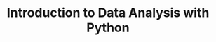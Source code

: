 ---
layout: workshop
category: workshop
title: "Introduction to Data Analysis with Python"
time: 10:00 AM - 1:00 PM PST
human_date: "October 28, 30, and November 4"
year: 2025
location: UC Santa Barbara Library
instructors: Jairo Melo-Flórez, Jose Niño Muriel
helpers: Hind Al Ali, Jean Allen
pre_workshop_survey: "https://ucsb.co1.qualtrics.com/jfe/form/SV_bJeIoxjp1A9Xx3M?slug=2025-10-28-ucsb-python"
post_workshop_survey: "https://ucsb.co1.qualtrics.com/jfe/form/SV_0lD2XHnezknmSr4?slug=2025-10-28-ucsb-python"
shoreline_url: "https://cglink.me/2dD/r2268292"
description: "This three-day workshop offers a comprehensive introduction to Python, specifically designed for participants with no prior programming experience. Through the use of Jupyter notebooks, learners will get started coding in Python. The workshop will cover essential skills such as data loading and analysis, automation of data processing tasks, and the creation of basic plots for data visualization."
---